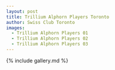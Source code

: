 ```yaml
---
layout: post
title: Trillium Alphorn Players Toronto
author: Swiss Club Toronto
images:
  - Trillium Alphorn Players 01
  - Trillium Alphorn Players 02
  - Trillium Alphorn Players 03
---
```


{% include gallery.md %}
